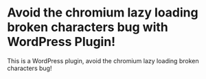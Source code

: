 # Avoid the chromium lazy loading broken characters bug with WordPress Plugin!
This is a WordPress plugin, avoid the chromium lazy loading broken characters bug!
